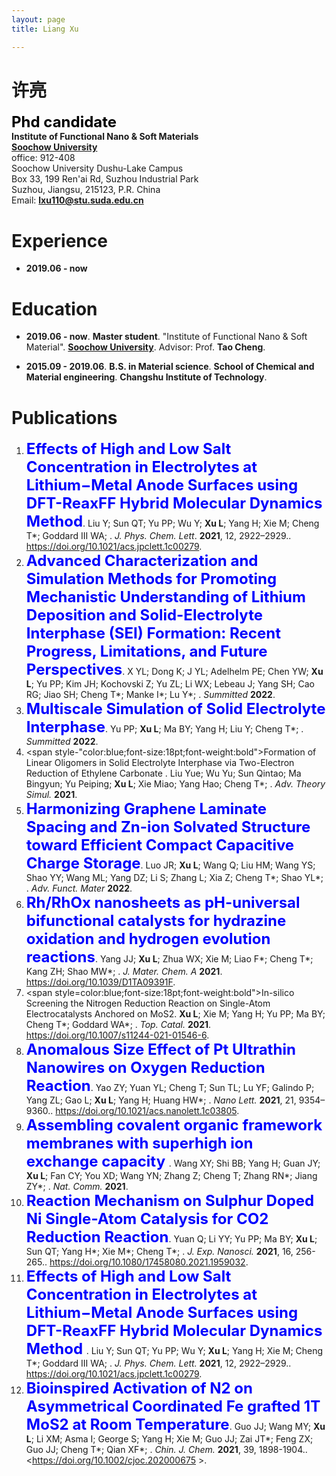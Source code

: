 ```yaml
---
layout: page
title: Liang Xu

---
```


# 许亮

<span style="color:black;font-size:18pt;font-weight:bold">Phd candidate</span><br>
**Institute of Functional Nano & Soft Materials**<br>
[**Soochow University**](http://www.suda.edu.cn/)<br>
office: 912-408<br>
Soochow University Dushu-Lake Campus<br>
Box 33, 199 Ren'ai Rd, Suzhou Industrial Park<br>
Suzhou, Jiangsu, 215123, P.R. China<br>
Email: [**lxu110@stu.suda.edu.cn**](lxu110@stu.suda.edu.cn)<br>

# Experience
- **2019.06 - now**

# Education
- **2019.06 - now**.
**Master student**.
"Institute of Functional Nano & Soft Material".
[**Soochow University**](http://www.suda.edu.cn/).
Advisor: Prof. **Tao Cheng**.

- **2015.09 - 2019.06**.
**B.S. in Material science**.
**School of Chemical and Material engineering**.
**Changshu Institute of Technology**.

# Publications
1. <span style="color:blue;font-size:18pt;font-weight:bold">Effects of High and Low Salt Concentration in Electrolytes at Lithium−Metal Anode Surfaces using DFT-ReaxFF Hybrid Molecular Dynamics Method</span>.
   Liu Y;  Sun QT;  Yu PP;  Wu Y;  **Xu L**;  Yang H;  Xie M;  Cheng T\*;  Goddard III WA; .
   *J. Phys. Chem. Lett*. **2021**, 12, 2922–2929\..
   <https://doi.org/10.1021/acs.jpclett.1c00279>.
2. <span style="color:blue;font-size:18pt;font-weight:bold">Advanced Characterization and Simulation Methods for Promoting Mechanistic Understanding of Lithium Deposition and Solid-Electrolyte Interphase (SEI) Formation: Recent Progress, Limitations, and Future Perspectives</span>.
   X YL;  Dong K;  J YL;  Adelhelm PE;  Chen YW;  **Xu L**;  Yu PP;  Kim JH;  Kochovski Z;  Yu ZL;  Li WX;  Lebeau J;  Yang SH;  Cao RG;  Jiao SH;  Cheng T\*;  Manke I\*;  Lu Y\*; .
   *Summitted* **2022**.
3. <span style="color:blue;font-size:18pt;font-weight:bold">Multiscale Simulation of Solid Electrolyte Interphase</span>.
   Yu PP;  **Xu L**;  Ma BY;  Yang H;  Liu Y;  Cheng T\*; .
   *Summitted* **2022**.
4. <span style-"color:blue;font-size:18pt;font-weight:bold">Formation of Linear Oligomers in Solid Electrolyte Interphase via Two-Electron Reduction of Ethylene Carbonate </span>.
   Liu Yue;  Wu Yu;  Sun Qintao;  Ma Bingyun;  Yu Peiping;  **Xu L**;  Xie Miao;  Yang Hao;  Cheng T\*; .
   *Adv. Theory Simul.* **2021**.
5. <span style="color:blue;font-size:18pt;font-weight:bold">Harmonizing Graphene Laminate Spacing and Zn-ion Solvated Structure toward Efficient Compact Capacitive Charge Storage</span>.
   Luo JR;  **Xu L**;  Wang Q;  Liu HM;  Wang YS;  Shao YY;  Wang ML;  Yang DZ;  Li S;  Zhang L;  Xia Z;  Cheng T\*;  Shao YL\*; .
   *Adv. Funct. Mater* **2022**.
6. <span style="color:blue;font-size:18pt;font-weight:bold">Rh/RhOx nanosheets as pH-universal bifunctional catalysts for hydrazine oxidation and hydrogen evolution reactions</span>.
   Yang JJ;  **Xu L**;  Zhua WX;  Xie M;  Liao F\*;  Cheng T\*;  Kang ZH;  Shao MW\*; .
   *J. Mater. Chem. A* **2021**.
   <https://doi.org/10.1039/D1TA09391F>.
7. <span style=color:blue;font-size:18pt;font-weight:bold">In-silico Screening the Nitrogen Reduction Reaction on Single-Atom Electrocatalysts Anchored on MoS2</span>.
   **Xu L**;  Xie M;  Yang H;  Yu PP;  Ma BY;  Cheng T\*;  Goddard WA\*; .
   *Top. Catal.* **2021**.
   <https://doi.org/10.1007/s11244-021-01546-6>.
8. <span style="color:blue;font-size:18pt;font-weight:bold">Anomalous Size Effect of Pt Ultrathin Nanowires on Oxygen Reduction Reaction</span>.
   Yao ZY;  Yuan YL;  Cheng T;  Sun TL;  Lu YF;  Galindo P;  Yang ZL;  Gao L;  **Xu L**;  Yang H;  Huang HW\*; .
   *Nano Lett.* **2021**, 21, 9354–9360\.. 
   <https://doi.org/10.1021/acs.nanolett.1c03805>.
9. <span style="color:blue;font-size:18pt;font-weight:bold">Assembling covalent organic framework membranes with superhigh ion exchange capacity </span>.
   Wang XY;  Shi BB;  Yang H;  Guan JY;  **Xu L**;  Fan CY;  You XD;  Wang YN;  Zhang Z;  Cheng T;  Zhang RN\*;  Jiang ZY\*; .
   *Nat. Comm.* **2021**.
10. <span style="color:blue;font-size:18pt;font-weight:bold">Reaction Mechanism on Sulphur Doped Ni Single-Atom Catalysis for CO2 Reduction Reaction</span>.
   Yuan Q;  Li YY;  Yu PP;  Ma BY;  **Xu L**;  Sun QT;  Yang H\*;  Xie M\*;  Cheng T\*; .
   *J. Exp. Nanosci.* **2021**, 16, 256-265\.. 
   <https://doi.org/10.1080/17458080.2021.1959032>.
11. <span style="color:blue;font-size:18pt;font-weight:bold">Effects of High and Low Salt Concentration in Electrolytes at Lithium−Metal Anode Surfaces using DFT-ReaxFF Hybrid Molecular Dynamics Method </span>.
   Liu Y;  Sun QT;  Yu PP;  Wu Y;  **Xu L**;  Yang H;  Xie M;  Cheng T\*;  Goddard III WA; .
   *J. Phys. Chem. Lett.* **2021**, 12, 2922–2929\..
   <https://doi.org/10.1021/acs.jpclett.1c00279>.
12. <span style="color:blue;font-size:18pt;font-weight:bold">Bioinspired Activation of N2 on Asymmetrical Coordinated Fe grafted 1T MoS2 at Room Temperature</span>.
   Guo JJ;  Wang MY;  **Xu L**;  Li XM;  Asma I;  George S;  Yang H;  Xie M;  Guo JJ;  Zai JT\*;  Feng ZX;  Guo JJ;  Cheng T\*;  Qian XF\*; .
   *Chin. J. Chem.* **2021**, 39, 1898-1904\.. 
   <https://doi.org/10.1002/cjoc.202000675 >.

